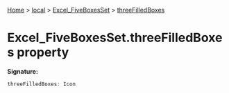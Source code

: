 [Home](./index) &gt; [local](local.md) &gt; [Excel\_FiveBoxesSet](local.excel_fiveboxesset.md) &gt; [threeFilledBoxes](local.excel_fiveboxesset.threefilledboxes.md)

# Excel\_FiveBoxesSet.threeFilledBoxes property


**Signature:**
```javascript
threeFilledBoxes: Icon
```
